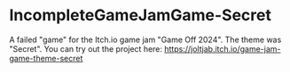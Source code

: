 # IncompleteGameJamGame-Secret
A failed "game" for the Itch.io game jam "Game Off 2024". The theme was "Secret". You can try out the project here: https://joltjab.itch.io/game-jam-game-theme-secret
